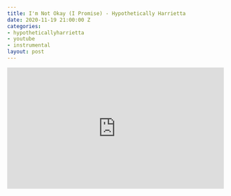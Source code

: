```yaml
---
title: I'm Not Okay (I Promise) - Hypothetically Harrietta
date: 2020-11-19 21:00:00 Z
categories:
- hypotheticallyharrietta
- youtube
- instrumental
layout: post
---
```


<style>.embed-container { position: relative; padding-bottom: 56.25%; height: 0; overflow: hidden; max-width: 100%; } .embed-container iframe, .embed-container object, .embed-container embed { position: absolute; top: 0; left: 0; width: 100%; height: 100%; }</style><div class='embed-container'><iframe src='https://www.youtube.com/embed/asjkcwLW53Q' frameborder='0' allowfullscreen></iframe></div>
